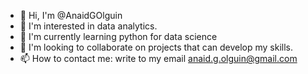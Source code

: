 - 👋 Hi, I'm @AnaidGOlguin
- 👀 I'm interested in data analytics. 
- 🌱 I'm currently learning python for data science
- 💞️ I'm looking to collaborate on projects that can develop my skills.
- 📫 How to contact me: write to my email anaid.g.olguin@gmail.com

<!---
AnaidGOlguin/AnaidGOlguin is a ✨ special ✨ repository because its `README.md` (this file) appears on your GitHub profile.
You can click the Preview link to take a look at your changes.
--->
